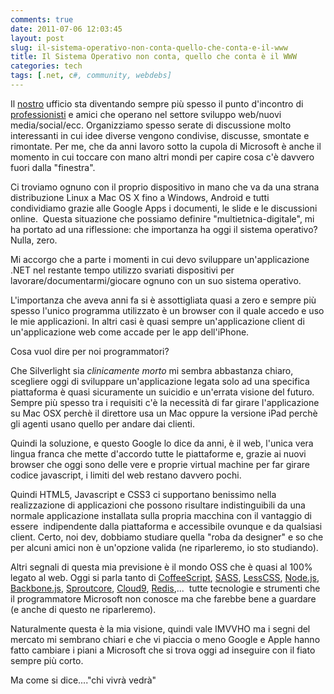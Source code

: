 ```yaml
---
comments: true
date: 2011-07-06 12:03:45
layout: post
slug: il-sistema-operativo-non-conta-quello-che-conta-e-il-www
title: Il Sistema Operativo non conta, quello che conta è il WWW
categories: tech
tags: [.net, c#, community, webdebs]
---
```


Il [nostro](http://www.codiceplastico.com) ufficio sta diventando sempre più spesso il punto d'incontro di [professionisti](http://webdebs.org) e amici che operano nel settore sviluppo web/nuovi media/social/ecc. Organizziamo spesso serate di discussione molto interessanti in cui idee diverse vengono condivise, discusse, smontate e rimontate. Per me, che da anni lavoro sotto la cupola di Microsoft è anche il momento in cui toccare con mano altri mondi per capire cosa c'è davvero fuori dalla "finestra".


Ci troviamo ognuno con il proprio dispositivo in mano che va da una strana distribuzione Linux a Mac OS X fino a Windows, Android e tutti condividiamo grazie alle Google Apps i documenti, le slide e le discussioni online.  Questa situazione che possiamo definire "multietnica-digitale", mi ha portato ad una riflessione: che importanza ha oggi il sistema operativo? Nulla, zero.




Mi accorgo che a parte i momenti in cui devo sviluppare un'applicazione .NET nel restante tempo utilizzo svariati dispositivi per lavorare/documentarmi/giocare ognuno con un suo sistema operativo. 


L'importanza che aveva anni fa si è assottigliata quasi a zero e sempre più spesso l'unico programma utilizzato è un browser con il quale accedo e uso le mie applicazioni. In altri casi è quasi sempre un'applicazione client di un'applicazione web come accade per le app dell'iPhone.










Cosa vuol dire per noi programmatori?










Che Silverlight sia _clinicamente morto_ mi sembra abbastanza chiaro, scegliere oggi di sviluppare un'applicazione legata solo ad una specifica piattaforma è quasi sicuramente un suicidio e un'errata visione del futuro. Sempre più spesso tra i requisiti c'è la necessità di far girare l'applicazione su Mac OSX perchè il direttore usa un Mac oppure la versione iPad perchè gli agenti usano quello per andare dai clienti.




Quindi la soluzione, e questo Google lo dice da anni, è il web, l'unica vera lingua franca che mette d'accordo tutte le piattaforme e, grazie ai nuovi browser che oggi sono delle vere e proprie virtual machine per far girare codice javascript, i limiti del web restano davvero pochi.




Quindi HTML5, Javascript e CSS3 ci supportano benissimo nella realizzazione di applicazioni che possono risultare indistinguibili da una normale applicazione installata sulla propria macchina con il vantaggio di essere  indipendente dalla piattaforma e accessibile ovunque e da qualsiasi client. Certo, noi dev, dobbiamo studiare quella "roba da designer" e so che per alcuni amici non è un'opzione valida (ne riparleremo, io sto studiando).




Altri segnali di questa mia previsione è il mondo OSS che è quasi al 100% legato al web. Oggi si parla tanto di [CoffeeScript](http://jashkenas.github.com/coffee-script/), [SASS](http://sass-lang.com/), [LessCSS](http://lesscss.org/), [Node.js](http://nodejs.org/), [Backbone.js](http://backbonejs.org/), [Sproutcore](http://www.sproutcore.com/), [Cloud9](http://cloud9ide.com/), [Redis](http://redis.io/),...  tutte tecnologie e strumenti che il programmatore Microsoft non conosce ma che farebbe bene a guardare (e anche di questo ne riparleremo).




Naturalmente questa è la mia visione, quindi vale IMVVHO ma i segni del mercato mi sembrano chiari e che vi piaccia o meno Google e Apple hanno fatto cambiare i piani a Microsoft che si trova oggi ad inseguire con il fiato sempre più corto.










Ma come si dice...."chi vivrà vedrà"



